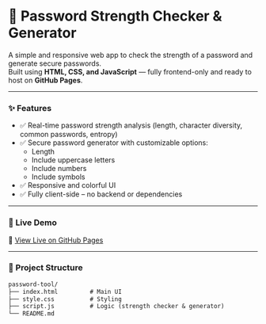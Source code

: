 # 🔐 Password Strength Checker & Generator

A simple and responsive web app to check the strength of a password and generate secure passwords.  
Built using **HTML, CSS, and JavaScript** — fully frontend-only and ready to host on **GitHub Pages**.

---

### ✨ Features

- ✅ Real-time password strength analysis (length, character diversity, common passwords, entropy)
- ✅ Secure password generator with customizable options:
  - Length
  - Include uppercase letters
  - Include numbers
  - Include symbols
- ✅ Responsive and colorful UI
- ✅ Fully client-side – no backend or dependencies

---

### 🚀 Live Demo

🔗 [View Live on GitHub Pages](https://sankhadeep-ghosh.github.io/password-tool/)  

---


### 📁 Project Structure

```txt
password-tool/
├── index.html         # Main UI
├── style.css          # Styling
├── script.js          # Logic (strength checker & generator)
└── README.md
